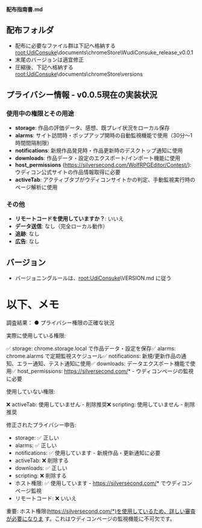 #### 配布指南書.md
## 配布フォルダ
- 配布に必要なファイル群は下記へ格納する
	<root:UdiConsuke>\documents\chromeStore\WudiConsuke_release_v0.0.1
- 末尾のバージョンは適宜修正
- 圧縮後、下記へ格納する
	<root:UdiConsuke>\documents\chromeStore\versions

## プライバシー情報 - v0.0.5現在の実装状況

### 使用中の権限とその用途
- **storage**: 作品の評価データ、感想、既プレイ状況をローカル保存
- **alarms**: サイト訪問時・ポップアップ開時の自動監視機能で使用（30分～1時間間隔制限）
- **notifications**: 新規作品発見時・作品更新時のデスクトップ通知に使用
- **downloads**: 作品データ・設定のエクスポート/インポート機能に使用
- **host_permissions** (https://silversecond.com/WolfRPGEditor/Contest/): ウディコン公式サイトの作品情報取得に必要
- **activeTab**: アクティブタブがウディコンサイトかの判定、手動監視実行時のページ解析に使用

### その他
- **リモートコードを使用していますか？**: いいえ
- **データ送信**: なし（完全ローカル動作）
- **追跡**: なし
- **広告**: なし

## バージョン
- バージョニングルールは、<root:UdiConsuke>\VERSION.md に従う




# 以下、メモ


調査結果：
● プライバシー権限の正確な状況

  実際に使用している権限:

  ✅ storage: chrome.storage.local で作品データ・設定を保存✅ alarms: chrome.alarms
  で定期監視スケジュール✅ notifications:
  新規/更新作品の通知、エラー通知、テスト通知に使用✅ downloads:
  データエクスポート機能で使用✅ host_permissions: https://silversecond.com/* -
  ウディコンページの監視に必要

  使用していない権限:

  ❌ activeTab: 使用していません - 削除推奨❌ scripting: 使用していません - 削除推奨

  修正されたプライバシー申告:

  - storage: ✅ 正しい
  - alarms: ✅ 正しい
  - notifications: ✅ 使用しています - 新規作品・更新通知に必要
  - activeTab: ❌ 削除する
  - downloads: ✅ 正しい
  - scripting: ❌ 削除する
  - ホスト権限: ✅ 使用しています - https://silversecond.com/* でウディコンページ監視
  - リモートコード: ❌ いいえ

  重要: ホスト権限(https://silversecond.com/*)を使用しているため、詳しい審査が必要になりま
  す。これはウディコンページの監視機能に不可欠です。